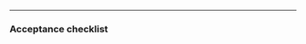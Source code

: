 

---

### Acceptance checklist

<!-- blah blah -->

<!-- blah blah -->

<!--
  comments don't count!
-->
